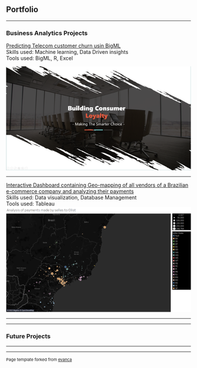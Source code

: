## Portfolio

---

### Business Analytics Projects

[Predicting Telecom customer churn usin BigML](/pdf/bigML1.pdf)
<br>Skills used: Machine learning, Data Driven insights
<br>Tools used: BigML, R, Excel

<a href = "/pdf/bigML1.pdf"><img src="images/BigML_1.png?raw=true"/></a>

---
[Interactive Dashboard containing Geo-mapping of all vendors of a Brazilian e-commerce company and analyzing their payments](https://public.tableau.com/app/profile/dhananjay.singh3797)
<br>Skills used: Data visualization, Database Management
<br>Tools used: Tableau
<a href = "https://public.tableau.com/app/profile/dhananjay.singh3797"><img src="images/brazil.png?raw=true" alt="Map of brazilian e commerce vendors"/></a>

---


---

### Future Projects


---




---
<p style="font-size:11px">Page template forked from <a href="https://github.com/evanca/quick-portfolio">evanca</a></p>
<!-- Remove above link if you don't want to attibute -->
